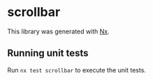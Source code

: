 # scrollbar

This library was generated with [Nx](https://nx.dev).

## Running unit tests

Run `nx test scrollbar` to execute the unit tests.
